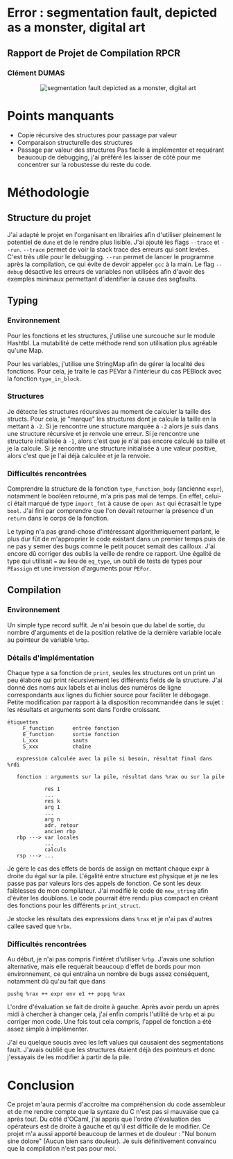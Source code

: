 # Error : segmentation fault, depicted as a monster, digital art
## Rapport de Projet de Compilation RPCR
### Clément DUMAS
<p align="center">
  <img src="https://i.imgur.com/nmlb6ds.png" alt="segmentation fault depicted as a monster, digital art"/></p>
<div style="break-after:page"></div>

# Points manquants 
- Copie récursive des structures pour passage par valeur
- Comparaison structurelle des structures
- Passage par valeur des structures
Pas facile à implémenter et requérant beaucoup de debugging, j'ai préféré les laisser de côté pour me concentrer sur la robustesse du reste du code.

# Méthodologie

## Structure du projet
J'ai adapté le projet en l'organisant en librairies afin d'utiliser pleinement le potentiel de `dune` et de le rendre plus lisible. J'ai ajouté les flags `--trace` et `--run`. `--trace` permet de voir la stack trace des erreurs qui sont levées. C'est très utile pour le debugging. `--run` permet de lancer le programme après la compilation, ce qui évite de devoir appeler `gcc` à la main. Le flag `--debug` désactive les erreurs de variables non utilisées afin d'avoir des exemples minimaux permettant d'identifier la cause des segfaults.


## Typing
### Environnement
Pour les fonctions et les structures, j'utilise une surcouche sur le module Hashtbl. La mutabilité de cette méthode rend son utilisation plus agréable qu'une Map.

Pour les variables, j'utilise une StringMap afin de gérer la localité des fonctions. Pour cela, je traite le cas PEVar à l'intérieur du cas PEBlock avec la fonction `type_in_block`.
### Structures
Je détecte les structures récursives au moment de calculer la taille des structs. Pour cela, je "marque" les structures dont je calcule la taille en la mettant à `-2`. Si je rencontre une structure marquée à `-2` alors je suis dans une structure récursive et je renvoie une erreur. Si je rencontre une structure initialisée à `-1`, alors c'est que je n'ai pas encore calculé sa taille et je la calcule. Si je rencontre une structure initialisée à une valeur positive, alors c'est que je l'ai déjà calculée et je la renvoie.

### Difficultés rencontrées
Comprendre la structure de la fonction `type_function_body` (ancienne `expr`), notamment le booléen retourné, m'a pris pas mal de temps. En effet, celui-ci était marqué de type `import_fmt` à cause de `open Ast` qui écrasait le type `bool`. J'ai fini par comprendre que l'on devait retourner la présence d'un `return` dans le corps de la fonction.

Le typing n'a pas grand-chose d'intéressant algorithmiquement parlant, le plus dur fût de m'approprier le code existant dans un premier temps puis de ne pas y semer des bugs comme le petit poucet semait des cailloux. J'ai encore dû corriger des oublis la veille de rendre ce rapport. Une égalité de type qui utilisait `=` au lieu de `eq_type`, un oubli de tests de types pour `PEassign` et une inversion d'arguments pour `PEFor`.

## Compilation
### Environnement
Un simple type record suffit. Je n'ai besoin que du label de sortie, du nombre d'arguments et de la position relative de la dernière variable locale au pointeur de variable `%rbp`.

### Détails d'implémentation
Chaque type a sa fonction de `print`, seules les structures ont un print un peu élaboré qui print récursivement les différents fields de la structure. J'ai donné des noms aux labels et ai inclus des numéros de ligne correspondants aux lignes du fichier source pour faciliter le débogage. Petite modification par rapport à la disposition recommandée dans le sujet : les résultats et arguments sont dans l'ordre croissant.
```
étiquettes
     F_function      entrée fonction
     E_function      sortie fonction
     L_xxx           sauts
     S_xxx           chaîne

   expression calculée avec la pile si besoin, résultat final dans %rdi

   fonction : arguments sur la pile, résultat dans %rax ou sur la pile

            res 1
            ...
            res k
            arg 1
            ...
            arg n
            adr. retour
            ancien rbp
   rbp ---> var locales
            ...
            calculs
   rsp ---> ...
```
Je gère le cas des effets de bords de assign en mettant chaque expr à droite du égal sur la pile. L'égalité entre structure est physique et je ne les passe pas par valeurs lors des appels de fonction. Ce sont les deux faiblesses de mon compilateur. J'ai modifié le code de `new_string` afin d'éviter les doublons.
Le code pourrait être rendu plus compact en créant des fonctions pour les différents `print_struct`.

Je stocke les résultats des expressions dans `%rax` et je n'ai pas d'autres callee saved que `%rbx`. 

### Difficultés rencontrées
Au début, je n'ai pas compris l'intêret d'utiliser `%rbp`. J'avais une solution alternative, mais elle requérait beaucoup d'effet de bords pour mon environnement, ce qui entraîna un nombre de bugs assez conséquent, notamment dû qu'au fait que dans 
```x86asm
pushq %rax ++ expr env e1 ++ popq %rax
```
L'ordre d'évaluation se fait de droite à gauche. Après avoir perdu un après midi à chercher à changer cela, j'ai enfin compris l'utilité de `%rbp` et ai pu corriger mon code. Une fois tout cela compris, l'appel de fonction a été assez simple à implémenter.

J'ai eu quelque soucis avec les left values qui causaient des segmentations fault. J'avais oublié que les structures étaient déjà des pointeurs et donc j'essayais de les modifier à partir de la pile.

# Conclusion
Ce projet m'aura permis d'accroitre ma compréhension du code assembleur et de me rendre compte que la syntaxe du C n'est pas si mauvaise que ça après tout. Du côté d'OCaml, j'ai appris que l'ordre d'évaluation des opérateurs est de droite à gauche et qu'il est difficile de le modifier. Ce projet m'a aussi apporté beaucoup de larmes et de douleur : "Nul bonum sine dolore" (Aucun bien sans douleur).
Je suis définitivement convaincu que la compilation n'est pas pour moi.